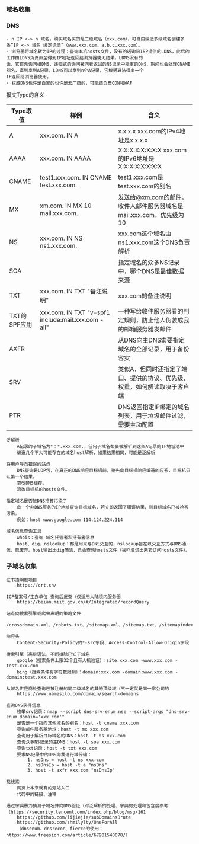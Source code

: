 ### 域名收集

### DNS
```text
· n IP <-> n 域名，购买域名买的是二级域名（xxx.com），可自由编造多级域名创建多条“IP <-> 域名 绑定记录”（www.xxx.com、a.b.c.xxx.com）。
· 浏览器将域名转为IP的过程：查询本机hosts文件，没有的话询问ISP提供的LDNS，此后的工作由LDNS负责直至得到IP地址返回给浏览器或无结果。LDNS没有的
话，它首先询问根DNS，递归式的询问被问者返回的NS记录中指定的DNS，期间也会处理CNAME别名，直到拿到A记录。LDNS可以拿到n个A记录，它根据算法得出一个
IP返回给浏览器使用。
· 权威DNS也许是自家的也许是云厂商的，可能还负责CDN和WAF
```

报文Type的含义

| Type取值     | 样例 | 含义 |
| ---         | --- | ---- |
| A           | xxx.com. IN A                         | x.x.x.x xxx.com的IPv4地址是x.x.x.x
| AAAA        | xxx.com. IN AAAA                      | X:X:X:X:X:X:X:X xxx.com的IPv6地址是X:X:X:X:X:X:X:X
| CNAME       | test1.xxx.com. IN CNAME test.xxx.com. | test1.xxx.com是test.xxx.com的别名
| MX          | xm.com. IN MX 10 mail.xxx.com.        | 发送给@xm.com的邮件，收件人邮件服务器域名是mail.xxx.com，优先级为10
| NS          | xxx.com. IN NS ns1.xxx.com.           | xxx.com这个域名由ns1.xxx.com这个DNS负责解析
| SOA         |                                       | 指定域名的众多NS记录中，哪个DNS是最佳数据来源
| TXT         | xxx.com. IN TXT "备注说明"              | xxx.com的备注说明
| TXT的SPF应用 | xxx.com. IN TXT "v=spf1 include:mail.xxx.com -all" | 一种写给收件服务器看的判定规则，防止他人伪装成我的邮箱服务器发邮件
| AXFR        |                                       | 从DNS向主DNS索要指定域名的全部记录，用于备份容灾
| SRV         |                                       | 类似A，但同时还指定了端口、提供的协议、优先级、权重，如何解读取决于客户端
| PTR         |                                       | DNS返回指定IP绑定的域名列表，用于垃圾邮件过滤，需要主动配置

```text
泛解析
    A记录的子域名为*：*.xxx.com.，任何子域名都会被解析到这条A记录的IP地址池中
    编造几个不大可能存在的域名host解析，如果结果相同，可能是泛解析

将用户导向错误的站点
    DNS查询是UDP包，在真正的DNS响应目标机前，抢先向目标机响应编造的应答，目标机只认第一个结果。
    篡改DNS缓存。
    篡改目标机的hosts文件。

指定域名是否被DNS抢答污染了
    向一个非DNS服务的IP地址查询目标域名，若立即返回了错误结果，则目标域名已被抢答污染。
    例如：host www.google.com 114.124.224.114

域名信息查询工具
    whois：查询 域名托管者和持有者信息
    host、dig、nslookup：都是用来与DNS交互的，nslookup旨在以交互方式与DNS通信，已废弃。host输出比dig简洁，且会查询hosts文件（我咋没试出来它访问hosts文件）。
```

### 子域名收集

```text
证书透明度项目
    https://crt.sh/

ICP备案号/主办单位 查询后反查（仅适用大陆境内服务器
    https://beian.miit.gov.cn/#/Integrated/recordQuery

站点向搜索引擎或爬虫声明的策略文件
    /crossdomain.xml、/robots.txt、/sitemap.xml、/sitemap.txt、/sitemapindex.html

响应头
    Content-Security-Policy的*-src字段、Access-Control-Allow-Origin字段

搜索引擎（高级语法，不断排除已知子域名
    google（搜索条件上限32个且有人机验证）：site:xxx.com -www.xxx.com -test.xxx.com
    bing（搜索条件有字符数限制）：domain:xxx.com -domain:www.xxx.com -domain:test.xxx.com

从域名供应商处查询已被注册的同二级域名的其他顶级域（不一定就是同一家公司的
    https://www.namesilo.com/domain/search-domains

查询DNS获得信息
    枚举srv记录：nmap --script dns-srv-enum.nse --script-args "dns-srv-enum.domain='xxx.com'" 
    是否是一个指向其他域名的别名：host -t cname xxx.com
    查询邮件服务器地址：host -t mx xxx.com
    查询用于解析目标域名的DNS：host -t ns xxx.com 
    查询众多NS记录的主DNS：host -t soa xxx.com 
    查询txt记录：host -t txt xxx.com 
    要求NS记录中的DNS向我进行域传输：
        1. nsDns = host -t ns xxx.com
        2. nsDnsIp = host -t a "nsDns"
        3. host -t axfr xxx.com "nsDnsIp"

找线索
    网页上本来就有的旁站入口
    代码中的链接、注释

通过字典暴力猜测子域名并向DNS验证（对泛解析的处理、字典的处理和包含度参考（https://security.tencent.com/index.php/blog/msg/161
    https://github.com/lijiejie/subDomainsBrute
    https://github.com/shmilylty/OneForAll
    （dnsenum、dnsrecon、fierce的使用：https://www.freesion.com/article/67901540078/）
```
